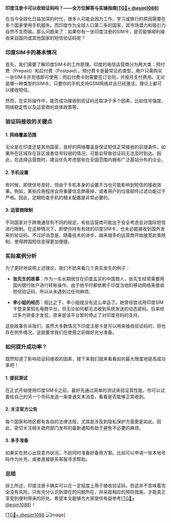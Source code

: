 **印度注册卡可以收验证码吗？——全方位解答与实操指南[[TG💪+ @esim1088](https://t.me/s/esim1088)]**

在当今全球化日益加深的时代，很多人可能会因为工作、学习或旅行的原因需要在多个国家使用手机服务。而印度作为全球人口第二多的国家，其市场潜力和吸引力自然不言而喻。那么问题来了：如果你有一张印度注册的SIM卡，是否能够顺利接收来自国内或其他国家的短信验证码呢？

### 印度SIM卡的基本情况

首先，我们需要了解印度SIM卡的工作原理。印度的电信运营商分为两大类：预付费（Prepaid）和后付费（Postpaid）。预付费卡是最常见的类型，用户只需购买一张SIM卡并充值即可使用；而后付费卡则需要签订合同，并按月支付费用。无论是哪一种类型的SIM卡，只要你的手机支持GSM网络并且已经激活，理论上都可以接收短信。

然而，在实际操作中，能否成功接收到验证码还取决于多个因素，比如信号强度、网络稳定性以及运营商的具体政策等。

### 验证码接收的关键点

#### 1. 网络覆盖范围
无论是在印度还是其他国家，良好的网络覆盖是保证短信正常接收的前提条件。如果所在区域存在盲区或者信号较弱的情况，可能会导致验证码无法及时到达。因此，在选择运营商时，建议优先考虑那些在全国范围内拥有广泛基站分布的企业。

#### 2. 手机设置
有时候，即使信号良好，但由于手机本身的设置不当也可能影响到短信的接收效果。例如，某些应用程序会将重要信息屏蔽掉，或者用户的垃圾邮件过滤功能过于严格。因此，定期检查手机的相关配置是非常必要的。

#### 3. 运营商限制
不同国家对于跨境通信有不同的规定，有些运营商可能出于安全考虑会对国际短信进行限制。在这种情况下，即使你持有有效的印度SIM卡，也未必能接收到国外发来的验证码。不过好消息是，随着技术的进步，越来越多的运营商开始放宽此类限制，使得跨国短信变得更加便捷。

### 实际案例分析

为了更好地说明上述理论，我们不妨来看几个真实发生的例子：

- **张先生的故事**：作为一名长期居住在印度孟买的中国商人，张先生经常需要用国内银行账户进行转账操作。由于他平时都依赖于印度当地的移动网络来接收短信验证码，所以从未遇到过任何麻烦。
  
- **李小姐的经历**：相比之下，李小姐就没有这么幸运了。她曾经尝试用印度SIM卡登录某知名电商平台，但无论如何都无法收到系统发送的动态密码。后来经过多方排查才发现，原来是该平台暂时停止了对印度号码的支持。

这些故事告诉我们，虽然大多数情况下印度注册卡是可以用来接收验证码的，但也存在例外情况，这就要求我们在使用之前做好充分准备。

### 如何提升成功率？

既然知道了影响验证码接收的因素，接下来我们就来看看如何最大限度地提高成功率吧！

#### 1. 提前测试
在正式开始使用印度SIM卡之前，最好先通过简单的测试来验证其性能。你可以试着给自己的另一个号码发送一条普通文本消息，看看是否能够正常收到。

#### 2. 关注官方公告
每个国家和地区都有各自的法律法规，尤其是涉及到隐私保护方面更是如此。因此，密切关注相关政府部门发布的最新通知有助于避免不必要的麻烦。

#### 3. 多手准备
如果实在担心出现意外状况，不妨同时准备好备用方案。比如可以申请一张本地号码作为补充，或者直接联系客服寻求帮助。

### 总结

综上所述，印度注册卡确实可以在一定程度上用于接收验证码，但这并不意味着完全没有风险。只有充分认识到潜在的问题所在，并采取相应的预防措施，才能真正享受到便利带来的好处。希望本文能够为大家提供有益参考[[TG💪+ @esim1088](https://t.me/s/esim1088)]！

[[TG💪+ @esim1088](https://t.me/s/esim1088) ![Image](https://i.postimg.cc/4NQfJmqS/Snipaste-2025-05-13-00-14-12.png)]